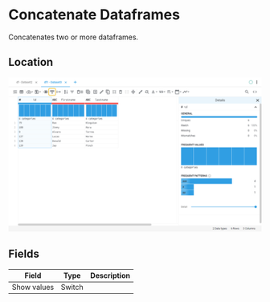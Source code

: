 # Concatenate Dataframes
Concatenates two or more dataframes.
## Location
![Concatenate Dataframes on the interface](../../docs/screenshots/location/concat.png)
## Fields
Field | Type | Description
----- | ---- | -----------
Show values | Switch | 